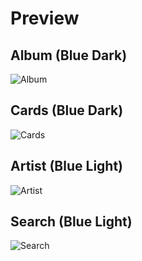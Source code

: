 # Preview
## Album (Blue Dark)
![Album](https://raw.githubusercontent.com/schnensch0/ziro/main/preview/album-blue-dark.png)
## Cards (Blue Dark)
![Cards](https://raw.githubusercontent.com/schnensch0/ziro/main/preview/cards-blue-dark.png)
## Artist (Blue Light)
![Artist](https://raw.githubusercontent.com/schnensch0/ziro/main/preview/artist-blue-light.png)
## Search (Blue Light)
![Search](https://raw.githubusercontent.com/schnensch0/ziro/main/preview/search-blue-light.png)
